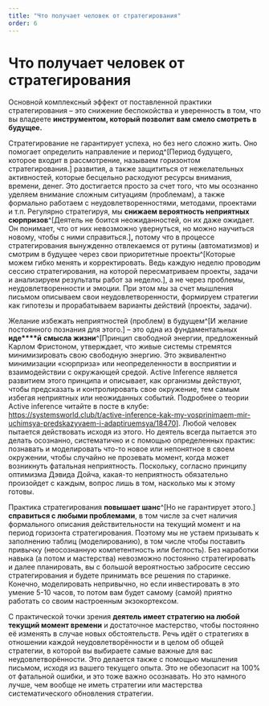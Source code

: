 ```yaml
---
title: "Что получает человек от стратегирования"
order: 6
---
```


# Что получает человек от стратегирования

Основной комплексный эффект от поставленной практики стратегирования – это снижение беспокойства и уверенность в том, что вы владеете **инструментом, который позволит** **вам** **смело смотреть в будущее.**

Стратегирование не гарантирует успеха, но без него сложно жить. Оно помогает определить направление и период^[Период будущего, которое входит в рассмотрение, называем горизонтом стратегирования.] развития, а также защититься от нежелательных активностей, которые бесцельно расходуют ресурсы внимания, времени, денег. Это достигается просто за счет того, что мы осознанно уделяем внимание сложным ситуациям (проблемам), а также формально работаем с неудовлетворенностями, методами, проектами и т.п. Регулярно стратегируя, мы **снижаем вероятность неприятных сюрпризов**^[Деятель не боится неожиданностей, он их даже ожидает. Он понимает, что от них невозможно увернуться, но можно научиться новому, чтобы с ними справиться.]**,** потому что в процессе стратегирования вынужденно отвлекаемся от рутины (автоматизмов) и смотрим в будущее через свои приоритетные проекты^[Которые можем гибко менять и корректировать. Ведь каждую неделю проводим сессию стратегирования, на которой пересматриваем проекты, задачи и анализируем результаты работ за неделю.], а не через проблемы, неудовлетворенности и эмоции. При этом мы за счет мышления письмом описываем свои неудовлетворенности, формируем стратегии как гипотезы и прорабатываем варианты действий (проекты, задачи).

Желание избежать неприятностей (проблем) в будущем^[И желание постоянного познания для этого.] – это одна из фундаментальных **иде****й** **смысла жизни**^[Принцип свободной энергии, предложенный Карлом Фристоном, утверждает, что живые системы стремятся минимизировать свою свободную энергию. Это эквивалентно минимизации «сюрприза» или неопределенности в восприятии и взаимодействии с окружающей средой. Active Inference является развитием этого принципа и описывает, как организмы действуют, чтобы предсказать и контролировать свое окружение, тем самым избегая неприятных или неожиданных событий. Подробнее о теории Active inference читайте в посте в клубе: <https://systemsworld.club/t/active-inference-kak-my-vosprinimaem-mir-uchimsya-predskazyvaem-i-adaptiruemsya/18470>]. Любой человек пытается действовать исходя из этого. Но деятель всегда пытается это делать осознанно, систематично и с помощью определенных практик: познавать и моделировать что-то новое или непонятное в своем окружении, чтобы случайно не прозевать момент, когда может возникнуть фатальная неприятность. Поскольку, согласно принципу оптимизма Дэвида Дойча, какая-то неприятность обязательно произойдет с каждым, вопрос лишь в том, насколько мы к этому готовы.

Практика стратегирования **повышает шанс**^[Но не гарантирует этого.] **справиться с любыми проблемами**, в том числе за счет наличия формального описания действительности на текущий момент и на период горизонта стратегирования. Поэтому мы не устаем призывать к заполнению таблиц (моделированию), в том числе чтобы поставить привычку (неосознанную компетентность или беглость). Без наработки навыка (а потом и мастерства) невозможно постоянно стратегировать и далее планировать, вы с большой вероятностью забросите сессию стратегирования и будете принимать все решения по старинке. Конечно, моделировать непривычно, но если инвестировать в это умение 5-10 часов, то потом вам будет самому (самой) приятно работать со своим настроенным экзокортексом.

С практической точки зрения **деятель имеет стратегию на любой текущий момент времени** и достаточное мастерство, чтобы постоянно её изменять в случае новых обстоятельств. Речь идёт о стратегиях в отношении каждой неудовлетворённости и в целом об общей стратегии, в которой вы выбираете самые важные для вас неудовлетворённости. Это делается также с помощью мышления письмом, исходя из вашего текущего опыта. Это не обезопасит на 100% от фатальной ошибки, и это тоже важно осознавать. Но это намного лучше, чем вообще не иметь стратегии или мастерства систематического обновления стратегии.